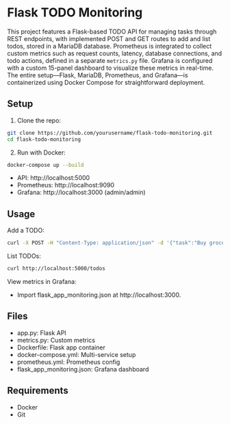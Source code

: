 # Flask TODO Monitoring

This project features a Flask-based TODO API for managing tasks through REST endpoints, with implemented POST and GET routes to add and list todos, stored in a MariaDB database. Prometheus is integrated to collect custom metrics such as request counts, latency, database connections, and todo actions, defined in a separate `metrics.py` file. Grafana is configured with a custom 15-panel dashboard to visualize these metrics in real-time. The entire setup—Flask, MariaDB, Prometheus, and Grafana—is containerized using Docker Compose for straightforward deployment.

## Setup

1. Clone the repo:
```bash
git clone https://github.com/yourusername/flask-todo-monitoring.git
cd flask-todo-monitoring
```
2. Run with Docker:
```bash
docker-compose up --build
```

* API: http://localhost:5000
* Prometheus: http://localhost:9090
* Grafana: http://localhost:3000 (admin/admin)
  
## Usage
Add a TODO:
```bash
curl -X POST -H "Content-Type: application/json" -d '{"task":"Buy groceries"}' http://localhost:5000/todos
```

List TODOs:
```bash
curl http://localhost:5000/todos
```

View metrics in Grafana:
* Import flask_app_monitoring.json at http://localhost:3000.

## Files

* app.py: Flask API
* metrics.py: Custom metrics
* Dockerfile: Flask app container
* docker-compose.yml: Multi-service setup
* prometheus.yml: Prometheus config
* flask_app_monitoring.json: Grafana dashboard

## Requirements
* Docker
* Git
